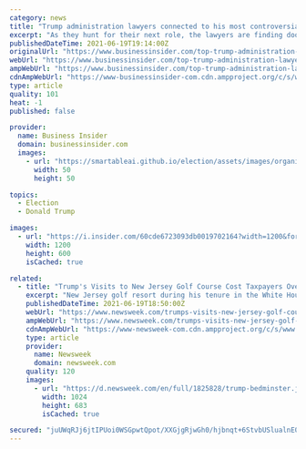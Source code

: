 ```yaml
---
category: news
title: "Trump administration lawyers connected to his most controversial policies are struggling to find new jobs, report says"
excerpt: "As they hunt for their next role, the lawyers are finding doors are closed to \"Trump people,\" Bloomberg reported."
publishedDateTime: 2021-06-19T19:14:00Z
originalUrl: "https://www.businessinsider.com/top-trump-administration-lawyers-struggling-to-land-jobs-report-says-2021-6"
webUrl: "https://www.businessinsider.com/top-trump-administration-lawyers-struggling-to-land-jobs-report-says-2021-6"
ampWebUrl: "https://www.businessinsider.com/top-trump-administration-lawyers-struggling-to-land-jobs-report-says-2021-6?amp"
cdnAmpWebUrl: "https://www-businessinsider-com.cdn.ampproject.org/c/s/www.businessinsider.com/top-trump-administration-lawyers-struggling-to-land-jobs-report-says-2021-6?amp"
type: article
quality: 101
heat: -1
published: false

provider:
  name: Business Insider
  domain: businessinsider.com
  images:
    - url: "https://smartableai.github.io/election/assets/images/organizations/businessinsider.com-50x50.jpg"
      width: 50
      height: 50

topics:
  - Election
  - Donald Trump

images:
  - url: "https://i.insider.com/60cde6723093db0019702164?width=1200&format=jpeg"
    width: 1200
    height: 600
    isCached: true

related:
  - title: "Trump's Visits to New Jersey Golf Course Cost Taxpayers Over $2.4M in Four Years"
    excerpt: "New Jersey golf resort during his tenure in the White House cost taxpayers more than $2 million—with Trump spending a tota"
    publishedDateTime: 2021-06-19T18:50:00Z
    webUrl: "https://www.newsweek.com/trumps-visits-new-jersey-golf-course-cost-taxpayers-over-24m-four-years-1602281"
    ampWebUrl: "https://www.newsweek.com/trumps-visits-new-jersey-golf-course-cost-taxpayers-over-24m-four-years-1602281?amp=1"
    cdnAmpWebUrl: "https://www-newsweek-com.cdn.ampproject.org/c/s/www.newsweek.com/trumps-visits-new-jersey-golf-course-cost-taxpayers-over-24m-four-years-1602281?amp=1"
    type: article
    provider:
      name: Newsweek
      domain: newsweek.com
    quality: 120
    images:
      - url: "https://d.newsweek.com/en/full/1825828/trump-bedminster.jpg"
        width: 1024
        height: 683
        isCached: true

secured: "juUWqRJj6jtIPUoi0WSGpwtQpot/XXGjgRjwGh0/hjbnqt+6StvbUSlualnE0VMLvEsSysZ6gYd1y0ogFZR40vUTExsZFVKVx9NfaXjwN0kr6hgGwgmompJcmK0vAAXlFR9FFXjEFzP0D6H6MnYvA2d8JgVK15i5o9T/pBG+humDebwI7ZTAnFtTqaN7BHLYRLnUm4NxQpPDDpzX2ie91x9zp3S98gexgHh117A6MB0WXD9jrRooMh+5xlbSZJl0hD4uUDC3XgvlSksFQx1qQ5hGV0OjUNjSLgmF+MIiL5PCiTY5C54eYEvUjLyzODGQKn3jqyZnMHcglIfGe2cm7k++J4+gKhhwoMHwdgKR+7c=;x3/BuocExGugBW0EhDavIA=="
---
```


